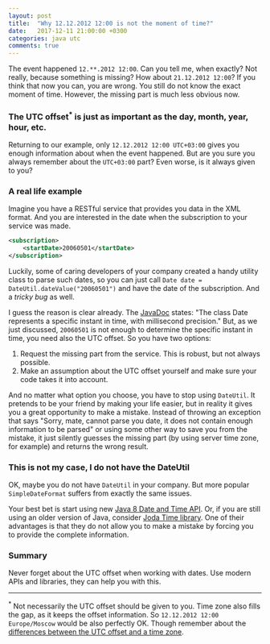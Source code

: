 ```yaml
---
layout: post
title:  "Why 12.12.2012 12:00 is not the moment of time?"
date:   2017-12-11 21:00:00 +0300
categories: java utc
comments: true
---
```


The event happened `12.**.2012 12:00`. Can you tell me, when exactly? Not really, because something is missing? How about `21.12.2012 12:00`? If you think that now you can, you are wrong. You still do not know the exact moment of time. However, the missing part is much less obvious now.

### The UTC offset<sup>*</sup> is just as important as the day, month, year, hour, etc.

Returning to our example, only `12.12.2012 12:00 UTC+03:00` gives you enough information about when the event happened. But are you sure you always remember about the `UTC+03:00` part? Even worse, is it always given to you?

### A real life example

Imagine you have a RESTful service that provides you data in the XML format. And you are interested in the date when the subscription to your service was made.

```xml
<subscription>
    <startDate>20060501</startDate>
</subscription>
```

Luckily, some of caring developers of your company created a handy utility class to parse such dates, so you can just call `Date date = DateUtil.dateValue("20060501")` and have the date of the subscription. And a _tricky bug_ as well.

I guess the reason is clear already. The [JavaDoc](https://docs.oracle.com/javase/6/docs/api/java/util/Date.html) states: "The class Date represents a specific instant in time, with millisecond precision." But, as we just discussed, `20060501` is not enough to determine the specific instant in time, you need also the UTC offset. So you have two options:

1. Request the missing part from the service. This is robust, but not always possible.
2. Make an assumption about the UTC offset yourself and make sure your code takes it into account.

And no matter what option you choose, you have to stop using `DateUtil`. It pretends to be your friend by making your life easier, but in reality it gives you a great opportunity to make a mistake. Instead of throwing an exception that says "Sorry, mate, cannot parse you date, it does not contain enough information to be parsed" or using some other way to save you from the mistake, it just silently guesses the missing part (by using server time zone, for example) and returns the wrong result.

### This is not my case, I do not have the DateUtil

OK, maybe you do not have `DateUtil` in your company. But more popular `SimpleDateFormat` suffers from exactly the same issues.

Your best bet is start using new [Java 8 Date and Time API](http://www.oracle.com/technetwork/articles/java/jf14-date-time-2125367.html). Or, if you are still using an older version of Java, consider [Joda Time library](http://www.joda.org/joda-time/). One of their advantages is that they do not allow you to make a mistake by forcing you to provide the complete information.

### Summary

Never forget about the UTC offset when working with dates. Use modern APIs and libraries, they can help you with this.

------

<sup>*</sup> Not necessarily the UTC offset should be given to you. Time zone also fills the gap, as it keeps the offset information. So `12.12.2012 12:00 Europe/Moscow` would be also perfectly OK. Though remember about the [differences between the UTC offset and a time zone](/2017/10/30/utc-a-time-standard-or-a-time-zone).
